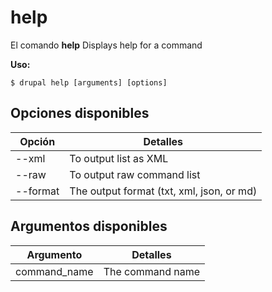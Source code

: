 # help
El comando **help** Displays help for a command

**Uso:**
```
$ drupal help [arguments] [options] 
```

## Opciones disponibles
Opción | Detalles
-------|-------------
--xml | To output list as XML
--raw | To output raw command list
--format | The output format (txt, xml, json, or md)

## Argumentos disponibles
Argumento | Detalles
---------|-------------
command_name | The command name

